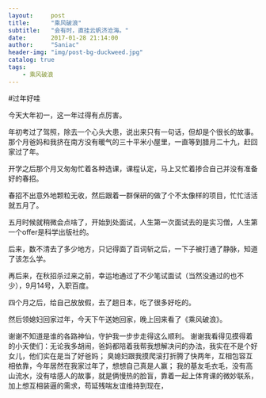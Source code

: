 ```yaml
---
layout:     post
title:      "乘风破浪"
subtitle:   "会有时，直挂云帆济沧海。"
date:       2017-01-28 21:14:00
author:     "Saniac"
header-img: "img/post-bg-duckweed.jpg"
catalog: true
tags:
    - 乘风破浪
---
```


#过年好哇

今天大年初一，这一年过得有点厉害。

年初考过了驾照，除去一个心头大患，说出来只有一句话，但却是个很长的故事。
那个月爸妈和我挤在南方没有暖气的三十平米小屋里，一直等到腊月二十九，赶回家过了年。

开学之后那个月又匆匆忙着各种选课，课程认定，马上又忙着掺合自己并没有准备好的春招。

春招不出意外地颗粒无收，然后跟着一群保研的做了个不太像样的项目，忙忙活活就五月了。

五月时候就稍微会点啥了，开始到处面试，人生第一次面试去的是实习僧，人生第一个offer是科学出版社的。

后来，数不清去了多少地方，只记得面了百词斩之后，一下子被打通了静脉，知道了该怎么学。

再后来，在秋招杀过来之前，幸运地通过了不少笔试面试（当然没通过的也不少），9月14号，入职百度。

四个月之后，给自己放放假，去了趟日本，吃了很多好吃的。

然后领媳妇回家过年，今天下午送她回家，晚上回来看了《乘风破浪》。

谢谢不知道是谁的各路神仙，守护我一步步走得这么顺利。
谢谢我看得见摸得着的小天使们：无论我多胡闹，爸妈都陪着我帮我想解决问的办法，我实在不是个好女儿，他们实在是当了好爸妈；
臭媳妇跟我摸爬滚打折腾了快两年，互相包容互相依靠，今年居然在我家过年了，想想自己真是人赢；
我的基友毛衣毛，没有高山流水，没有啥感人的故事，就是俩慢热的脸盲，靠着一起上体育课的微妙联系，加上想互相装逼的需求，苟延残喘友谊维持到现在，
